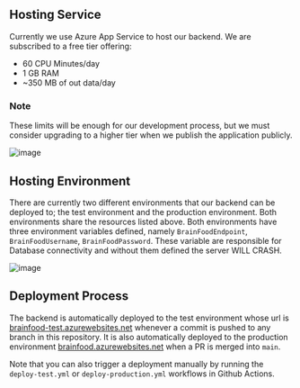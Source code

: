 ## Hosting Service
Currently we use Azure App Service to host our backend. We are subscribed to a free tier offering:
- 60 CPU Minutes/day
- 1 GB RAM
- ~350 MB of out data/day

### Note
These limits will be enough for our development process, but we must consider upgrading to a higher tier when we publish the application publicly.

![image](https://user-images.githubusercontent.com/20494891/206860123-0fb004fe-ca3c-4234-a453-4d00e2411cea.png)

## Hosting Environment
There are currently two different environments that our backend can be deployed to; the test environment and the production environment. Both environments share the resources listed above. Both environments have three environment variables defined, namely `BrainFoodEndpoint`, `BrainFoodUsername`, `BrainFoodPassword`. These variable are responsible for Database connectivity and without them defined the server WILL CRASH.

![image](https://user-images.githubusercontent.com/20494891/206859827-9c2ff744-7a9f-43f4-8946-a19e5f9ad219.png)

## Deployment Process
The backend is automatically deployed to the test environment whose url is [brainfood-test.azurewebsites.net](brainfood-test.azurewebsites.net) whenever a commit is pushed to any branch in this repository. It is also automatically deployed to the production environment [brainfood.azurewebsites.net](brainfood.azurewebsites.net) when a PR is merged into `main`.

Note that you can also trigger a deployment manually by running the `deploy-test.yml` or `deploy-production.yml` workflows in Github Actions.